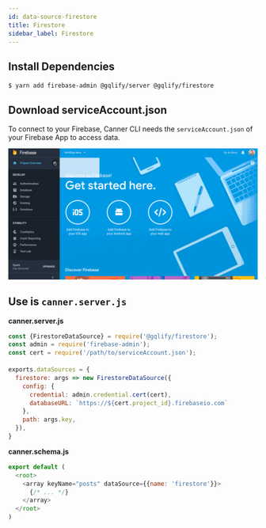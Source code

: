 ```yaml
---
id: data-source-firestore
title: Firestore
sidebar_label: Firestore
---
```


## Install Dependencies

```shell
$ yarn add firebase-admin @gqlify/server @gqlify/firestore
```

## Download serviceAccount.json
To connect to your Firebase, Canner CLI needs the `serviceAccount.json` of your Firebase App to access data.

![get Firebase serviceAccount.json](assets/firebasesdk.gif)

## Use is `canner.server.js`

**canner.server.js**
```js
const {FirestoreDataSource} = require('@gqlify/firestore');
const admin = require('firebase-admin');
const cert = require('/path/to/serviceAccount.json');

exports.dataSources = {
  firestore: args => new FirestoreDataSource({
    config: {
      credential: admin.credential.cert(cert),
      databaseURL: `https://${cert.project_id}.firebaseio.com`
    },
    path: args.key,
  }),
}
```

**canner.schema.js**
```js
export default (
  <root>
    <array keyName="posts" dataSource={{name: 'firestore'}}>
      {/* ... */}
    </array>
  </root>
)
```
<!-- WIP
## Use is `canner.cloud.js`

`canner.cloud.js` is used for Canner Cloud version. It supports sandbox feature, so you have to set the different dataSources in different environments.

**canner.server.js**
```js
const admin = require('firebase-admin');
const {FirestoreDataSource} = require('@gqlify/firestore');

const cert = require('/path/to/serviceAccount.json');
const databaseUrl = 'https://databaseName.firebaseio.com';

exports.dataSources = {
  // default env
  default: {
    firestore: args => new FirestoreDataSource({
      config: {
        credential: admin.credential.cert(cert),
        databaseURL,
      },
      path: args.key,
    }),
  }
}
```

**canner.schema.js**
```js
export default (
  <root>
    <array keyName="posts" dataSource={{name: 'firestore'}}>
      {/* ... */}
    </array>
  </root>
)
``` -->
